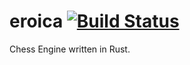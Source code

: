 # eroica [![Build Status](https://travis-ci.org/akuraj/eroica.svg?branch=master)](https://travis-ci.org/akuraj/eroica)
Chess Engine written in Rust.
